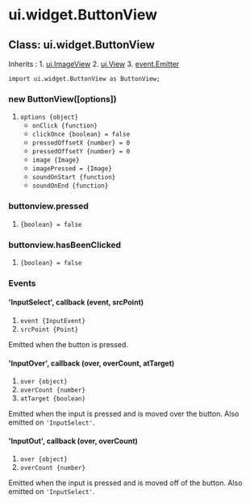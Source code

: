 # ui.widget.ButtonView

## Class: ui.widget.ButtonView

Inherits
:    1. [ui.ImageView](./ui-imageview.html)
     2. [ui.View](./ui-view.html)
     3. [event.Emitter](./event.html#class-event.emitter)

~~~
import ui.widget.ButtonView as ButtonView;
~~~

### new ButtonView([options])
1. `options {object}`
	* `onClick {function}`
	* `clickOnce {boolean} = false`
	* `pressedOffsetX {number} = 0`
	* `pressedOffsetY {number} = 0`
	* `image {Image}`
	* `imagePressed = {Image}`
	* `soundOnStart {function}`
	* `soundOnEnd {function}`

### buttonview.pressed
1. `{boolean} = false`

### buttonview.hasBeenClicked
1. `{boolean} = false`


### Events

#### \'InputSelect\', callback (event, srcPoint)
1. `event {InputEvent}`
2. `srcPoint {Point}`

Emitted when the button is pressed.

#### \'InputOver\', callback (over, overCount, atTarget)
1. `over {object}`
2. `overCount {number}`
3. `atTarget {boolean}`

Emitted when the input is pressed and is moved over the
button. Also emitted on `'InputSelect'`.

#### \'InputOut\', callback (over, overCount)
1. `over {object}`
2. `overCount {number}`

Emitted when the input is pressed and is moved off of the
button. Also emitted on `'InputSelect'`.
